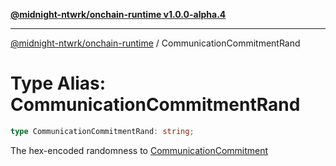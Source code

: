 [**@midnight-ntwrk/onchain-runtime v1.0.0-alpha.4**](../README.md)

***

[@midnight-ntwrk/onchain-runtime](../globals.md) / CommunicationCommitmentRand

# Type Alias: CommunicationCommitmentRand

```ts
type CommunicationCommitmentRand: string;
```

The hex-encoded randomness to [CommunicationCommitment](CommunicationCommitment.md)
